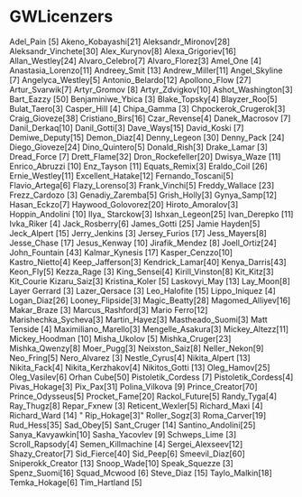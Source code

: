 # GWLicenzers
Adel_Pain [5]
Akeno_Kobayashi[21]
Aleksandr_Mironov[28]
Aleksandr_Vinchete[30]
Alex_Kurynov[8]
Alexa_Grigoriev[16]
Allan_Westley[24]
Alvaro_Celebro[7]
Alvaro_Florez[3]
Amel_One [4]
Anastasia_Lorenzo[11]
Andreey_Smit [13]
Andrew_Miller[11]
Angel_Skyline [7]
Angelyca_Westley[5]
Antonio_Belardo[12]
Apollono_Flow [27]
Artur_Svarwik[7]
Artyr_Gromov [8]
Artyr_Zdvigkov[10]
Ashot_Washington[3]
Bart_Eazzy [50]
Benjaminiwe_Ybica [3]
Blake_Topsky[4]
Blayzer_Roo[5]
Bulat_Taero[3]
Casper_Hill [4]
Chipa_Gamma [3]
Chpockerok_Crugerok[3]
Craig_Gioveze[38]
Cristiano_Birs[16]
Czar_Revense[4]
Danek_Macrosov [7]
Danil_Derkaq[10]
Danil_Gotti[3]
Dave_Ways[15]
David_Koski [7]
Demiwe_Deputy[15]
Demon_Diaz[4]
Denny_Legeon [30]
Denny_Pack [24]
Diego_Gioveze[24]
Dino_Quintero[5]
Donald_Rish[3]
Drake_Lamar [3]
Dread_Force [7]
Drett_Flame[32]
Dron_Rockefeller[20]
Dwisya_Waze [11]
Enrico_Abruzzi [10]
Enz_Tayson [11]
Equats_Remix[3]
Eraldo_Coil [26]
Ernie_Westley[11]
Excellent_Hatake[12]
Fernando_Toscani[5]
Flavio_Artega[6]
Flazy_Lorenso[3]
Frank_Vinchi[5]
Freddy_Wallace [23]
Frezz_Cardozo [3]
Genadiy_Zaremba[5]
Grish_Holly[3]
Gynya_Samp[12]
Hasan_Eckzo[7]
Haywood_Golovorez[20]
Hiroto_Amoralov[3]
Hoppin_Andolini [10]
Ilya_ Starckow[3]
Ishxan_Legeon[25]
Ivan_Derepko [11] 
Ivka_Riker [4]
Jack_Rosberry[6]
James_Gotti [25]
Jamie Hayden[5]
Jeck_Alpert [15]
Jerry_Jenkins [3]
Jersey_Furios [17]
Jess_Mayers[8]
Jesse_Chase [17]
Jesus_Kenway [10]
Jirafik_Mendez [8]
Joell_Ortiz[24]
John_Fountain [43]
Kalmar_Kynesis [17]
Kasper_Cenzzo[10]
Kastro_Nietto[4]
Keep_Jafferson[3]
Kendrick_Lamar[40]
Kenya_Darris[43]
Keon_Fly[5]
Kezza_Rage [3]
King_Sensei[4]
Kirill_Vinston[8]
Kit_Kitz[3] Kit_Courie
Kizaru_Saiz[3]
Kristina_Koler [5]
Laskovyi_May [13]
Lay_Moon[8]
Layer Gerrard [3]
Lazer_Qersace [3]
Leo_Halofite [15]
Lippo_Iniquez [4]
Logan_Diaz[26]
Looney_Flipside[3]
Magic_Beatty[28]
Magomed_Alliyev[16]
Makar_Braze [3]
Marcus_Rashford[3]
Mario Ferro[12]
Marishechka_Sycheva[3]
Martin_Hayez[3]
Mastheado_Suomi[3]
Matt Tenside [4]
Maximiliano_Marello[3]
Mengelle_Asakura[3]
Mickey_Altezz[11]
Mickey_Hoodman [10]
Misha_Ukolov [5]
Mishka_Cruger[23]
Mishka_Qwenzy[8]
Moer_Pugg[3]
Neixston_Saiz[8]
Neller_Nekon[9]
Neo_Fring[5]
Nero_Alvarez [3]
Nestle_Cyrus[4]
Nikita_Alpert [13]
Nikita_Fack[4]
Nikita_Kerzhakov[4]
Nikitos_Gotti [13]
Oleg_Hamov[25]
Oleg_Vasilev[6]
Orhan Cube[50]
Pistoletik_Cordess [7]
Pistoletik_Cordess[4]
Pivas_Hokage[3]
Pix_Pax[31]
Polina_Vilkova [9]
Prince_Creator[70]
Prince_Odysseus[5]
Procket_Fame[20]
Rackol_Future[5]
Randy_Tyga[4]
Ray_Thugz[8]
Repar_Fxnew [3]
Reticent_Wexler[5]
Richard_Maxi [4]
Richard_Ward [14]
"	Rip_Hokage[3]"
Roller_Sogz[3]
Roma_Carver[19]
Rud_Hess[35]
Sad_Obey[5]
Sant_Cruger [14]
Santino_Andolini[25]
Sanya_Kavyawkin[10]
Sasha_Yacovlev [9]
Schweps_Lime [3]
Scroll_Rapsody[4]
Semen_Killmachine [4]
Sergei_Alexseev[12]
Shazy_Creator[7]
Sid_Fierce[40]
Sid_Peep[6]
Smeevil_Diaz[60]
Sniperokk_Creator [13]
Snoop_Wade[10]
Speak_Squezze [3]
Spenz_Suomi[16]
Squad_Mcwood [6]
Steve_Diaz [15]
Taylo_Malkin[18]
Temka_Hokage[6]
Tim_Hartland [5]
